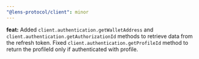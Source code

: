```yaml
---
"@lens-protocol/client": minor
---
```


**feat:** Added `client.authentication.getWalletAddress` and `client.authentication.getAuthorizationId` methods to retrieve data from the refresh token. Fixed `client.authentication.getProfileId` method to return the profileId only if authenticated with profile.
